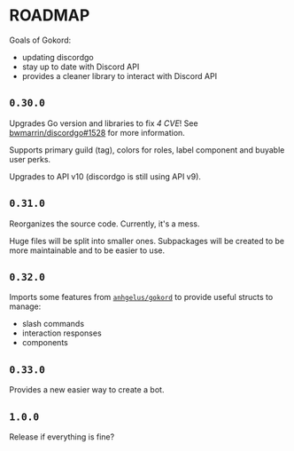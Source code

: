 # ROADMAP

Goals of Gokord:
- updating discordgo
- stay up to date with Discord API
- provides a cleaner library to interact with Discord API

## `0.30.0`

Upgrades Go version and libraries to fix *4 CVE*! 
See [bwmarrin/discordgo#1528](https://github.com/bwmarrin/discordgo/pull/1528) for more information.

Supports primary guild (tag), colors for roles, label component and buyable user perks.

Upgrades to API v10 (discordgo is still using API v9).

## `0.31.0`

Reorganizes the source code.
Currently, it's a mess.

Huge files will be split into smaller ones.
Subpackages will be created to be more maintainable and to be easier to use.

## `0.32.0`

Imports some features from [`anhgelus/gokord`](https://github.com/anhgelus/gokord) to provide useful structs to manage:
- slash commands
- interaction responses
- components

## `0.33.0`

Provides a new easier way to create a bot.

## `1.0.0`

Release if everything is fine?
